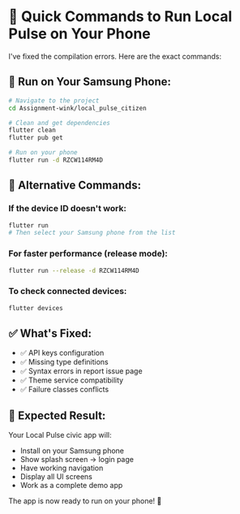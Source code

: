 # 🚀 Quick Commands to Run Local Pulse on Your Phone

I've fixed the compilation errors. Here are the exact commands:

## 📱 Run on Your Samsung Phone:

```bash
# Navigate to the project
cd Assignment-wink/local_pulse_citizen

# Clean and get dependencies
flutter clean
flutter pub get

# Run on your phone
flutter run -d RZCW114RM4D
```

## 🔧 Alternative Commands:

### If the device ID doesn't work:
```bash
flutter run
# Then select your Samsung phone from the list
```

### For faster performance (release mode):
```bash
flutter run --release -d RZCW114RM4D
```

### To check connected devices:
```bash
flutter devices
```

## ✅ What's Fixed:
- ✅ API keys configuration
- ✅ Missing type definitions
- ✅ Syntax errors in report issue page
- ✅ Theme service compatibility
- ✅ Failure classes conflicts

## 📱 Expected Result:
Your Local Pulse civic app will:
- Install on your Samsung phone
- Show splash screen → login page
- Have working navigation
- Display all UI screens
- Work as a complete demo app

The app is now ready to run on your phone! 🎉